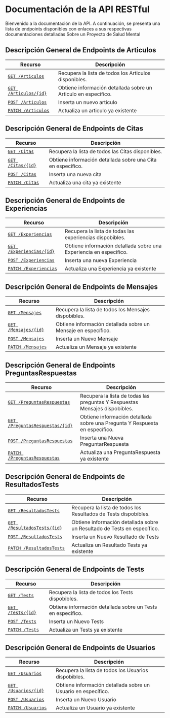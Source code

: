 # Documentación de la API RESTful

Bienvenido a la documentación de la API. A continuación, se presenta una lista
de endpoints disponibles con enlaces a sus respectivas documentaciones detalladas
Sobre un Proyecto de Salud Mental

## Descripción General de Endpoints de Articulos

|                         Recurso                                                 | Descripción |
| ------------------------------------------------------------- | ------------------------------------------------------- |
| [`GET /Articulos`](./endpoints//get-Articulos.md)             | Recupera la lista de todos los Articulos disponibles. |
| [`GET /Articulos/{id}`](./endpoints//get-Articulos-id.md)     | Obtiene información detallada sobre un Articulo en específico. |
| [`POST /Articulos`](./endpoints//post-Articulos.md)           | Inserta un nuevo articulo |
| [`PATCH /Articulos`](./endpoints//patch-Articulos.md)         | Actualiza un articulo ya existente |


## Descripción General de Endpoints de Citas

|                         Recurso                                                 | Descripción |
| ------------------------------------------------------------- | ------------------------------------------------------- |
| [`GET /Citas`](./endpoints//get-Citas.md)             | Recupera la lista de todos las Citas disponibles. |
| [`GET /Citas/{id}`](./endpoints//get-Citas-id.md)     | Obtiene información detallada sobre una Cita en específico. |
| [`POST /Citas`](./endpoints//post-Citas.md)           | Inserta una nueva cita |
| [`PATCH /Citas`](./endpoints//patch-Citas.md)         | Actualiza una cita ya existente |


## Descripción General de Endpoints de Experiencias

|                         Recurso                                                 | Descripción |
| ------------------------------------------------------------- | ------------------------------------------------------- |
| [`GET /Experiencias`](./endpoints//get-Experiencias.md)             | Recupera la lista de todas las experiencias dispobibles. |
| [`GET /Experiencias/{id}`](./endpoints//get-Experiencias-id.md)     | Obtiene información detallada sobre una Experiencia en específico. |
| [`POST /Experiencias`](./endpoints//post-Experiencias.md)           | Inserta una nueva Experiencia |
| [`PATCH /Experiencias`](./endpoints//patch-Experiencias.md)         | Actualiza una Experiencia ya existente |


## Descripción General de Endpoints de Mensajes

|                         Recurso                                                 | Descripción |
| ------------------------------------------------------------- | ------------------------------------------------------- |
| [`GET /Mensajes`](./endpoints//get-Mensajes.md)             | Recupera la lista de todos los Mensajes dispobibles. |
| [`GET /Mensajes/{id}`](./endpoints//get-Mensajes-id.md)     | Obtiene información detallada sobre un Mensaje en específico. |
| [`POST /Mensajes`](./endpoints//post-Mensajes.md)           | Inserta un Nuevo Mensaje|
| [`PATCH /Mensajes`](./endpoints//patch-Mensajes.md)         | Actualiza un Mensaje ya existente |


## Descripción General de Endpoints PreguntasRespuestas

|                         Recurso                                                            | Descripción |
| ------------------------------------------------------------- | ------------------------------------------------------- |
| [`GET /PreguntasRespuestas`](./endpoints//get-PreguntasRespuestas.md)    | Recupera la lista de todas las preguntas Y Respuestas Mensajes dispobibles. |
| [`GET /PreguntasRespuestas/{id}`](./endpoints//get-PreguntasRespuestas-id.md)| Obtiene información detallada sobre una Pregunta Y Respuesta en específico. |
| [`POST /PreguntasRespuestas`](./endpoints//post-PreguntasRespuestas.md)        | Inserta una Nueva PreguntarRespuesta|
| [`PATCH /PreguntasRespuestas`](./endpoints//patch-PreguntasRespuestas.md)         | Actualiza una PreguntaRespuesta ya existente |


## Descripción General de Endpoints de ResultadosTests

|                         Recurso                                                 | Descripción |
| ------------------------------------------------------------- | ------------------------------------------------------- |
| [`GET /ResultadosTests`](./endpoints//get-ResultadosTests.md)             | Recupera la lista de todos los Resultados de Tests dispobibles. |
| [`GET /ResultadosTests/{id}`](./endpoints//get-ResultadosTests-id.md)     | Obtiene información detallada sobre un Resultado de Tests en específico. |
| [`POST /ResultadosTests`](./endpoints//post-ResultadosTests.md)           | Inserta un Nuevo Resultado de Tests|
| [`PATCH /ResultadosTests`](./endpoints//patch-ResultadosTests.md)         | Actualiza un Resultado Tests ya existente |


## Descripción General de Endpoints de Tests

|                         Recurso                                                 | Descripción |
| ------------------------------------------------------------- | ------------------------------------------------------- |
| [`GET /Tests`](./endpoints//get-Tests.md)             | Recupera la lista de todos los Tests dispobibles. |
| [`GET /Tests/{id}`](./endpoints//get-Tests-id.md)     | Obtiene información detallada sobre un Tests en específico. |
| [`POST /Tests`](./endpoints//post-Tests.md)           | Inserta un Nuevo Tests|
| [`PATCH /Tests`](./endpoints//patch-Tests.md)         | Actualiza un Tests ya existente |


## Descripción General de Endpoints de Usuarios

|                         Recurso                                                 | Descripción |
| ------------------------------------------------------------- | ------------------------------------------------------- |
| [`GET /Usuarios`](./endpoints//get-Usuarios.md)             | Recupera la lista de todos los Usuarios dispobibles. |
| [`GET /Usuarios/{id}`](./endpoints//get-Usuarios-id.md)     | Obtiene información detallada sobre un Usuario en específico. |
| [`POST /Usuarios`](./endpoints//post-Usuarios.md)           | Inserta un Nuevo Usuario|
| [`PATCH /Usuarios`](./endpoints//patch-Usuarios.md)         | Actualiza un Usuario ya existente |






